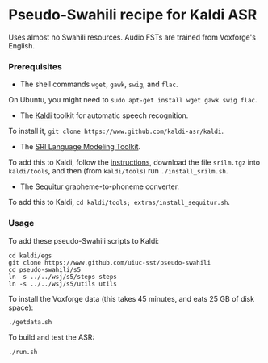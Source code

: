 # Pseudo-Swahili recipe for Kaldi ASR

Uses almost no Swahili resources.
Audio FSTs are trained from Voxforge's English.

### Prerequisites

- The shell commands `wget`, `gawk`, `swig`, and `flac`.

On Ubuntu, you might need to `sudo apt-get install wget gawk swig flac`.

- The [Kaldi](http://kaldi-asr.org) toolkit for automatic speech recognition.

To install it, `git clone https://www.github.com/kaldi-asr/kaldi`.

- The [SRI Language Modeling Toolkit](http://www.speech.sri.com/projects/srilm/).

To add this to Kaldi, follow the [instructions](http://www.speech.sri.com/projects/srilm/download.html), download the file `srilm.tgz` into `kaldi/tools`, and then (from `kaldi/tools`) run `./install_srilm.sh`.

- The [Sequitur](https://www-i6.informatik.rwth-aachen.de/web/Software/g2p.html) grapheme-to-phoneme converter.

To add this to Kaldi, `cd kaldi/tools; extras/install_sequitur.sh`.

### Usage

To add these pseudo-Swahili scripts to Kaldi:
```
cd kaldi/egs
git clone https://www.github.com/uiuc-sst/pseudo-swahili
cd pseudo-swahili/s5
ln -s ../../wsj/s5/steps steps
ln -s ../../wsj/s5/utils utils
```

To install the Voxforge data (this takes 45 minutes, and eats 25 GB of disk space):
```
./getdata.sh
```

To build and test the ASR:
```
./run.sh
```

